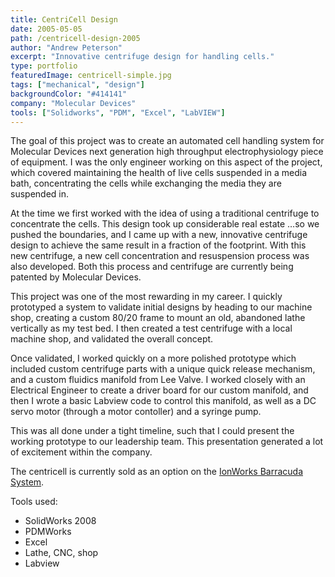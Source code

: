 ```yaml
---
title: CentriCell Design
date: 2005-05-05
path: /centricell-design-2005
author: "Andrew Peterson"
excerpt: "Innovative centrifuge design for handling cells."
type: portfolio
featuredImage: centricell-simple.jpg
tags: ["mechanical", "design"]
backgroundColor: "#414141"
company: "Molecular Devices"
tools: ["Solidworks", "PDM", "Excel", "LabVIEW"]
---
```


The goal of this project was to create an automated cell handling system for Molecular Devices next generation high throughput electrophysiology piece of equipment. I was the only engineer working on this aspect of the project, which covered maintaining the health of live cells suspended in a media bath, concentrating the cells while exchanging the media they are suspended in.

At the time we first worked with the idea of using a traditional centrifuge to concentrate the cells. This design took up considerable real estate …so we pushed the boundaries, and I came up with a new, innovative centrifuge design to achieve the same result in a fraction of the footprint. With this new centrifuge, a new cell concentration and resuspension process was also developed. Both this process and centrifuge are currently being patented by Molecular Devices.

This project was one of the most rewarding in my career. I quickly prototyped a system to validate initial designs by heading to our machine shop, creating a custom 80/20 frame to mount an old, abandoned lathe vertically as my test bed. I then created a test centrifuge with a local machine shop, and validated the overall concept.

Once validated, I worked quickly on a more polished prototype which included custom centrifuge parts with a unique quick release mechanism, and a custom fluidics manifold from Lee Valve. I worked closely with an Electrical Engineer to create a driver board for our custom manifold, and then I wrote a basic Labview code to control this manifold, as well as a DC servo motor (through a motor contoller) and a syringe pump.

This was all done under a tight timeline, such that I could present the working prototype to our leadership team. This presentation generated a lot of excitement within the company.

The centricell is currently sold as an option on the [IonWorks Barracuda System](http://www.moleculardevices.com/Products/Instruments/Automated-Electrophysiology/IonWorks-Barracuda.html "IonWorks Barracuda").

Tools used:

- SolidWorks 2008
- PDMWorks
- Excel
- Lathe, CNC, shop
- Labview

